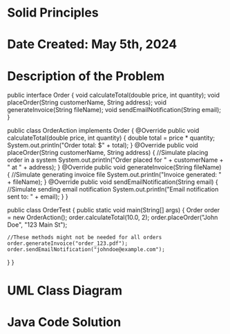 # Solid Principles

# Date Created: May 5th, 2024

# Description of the Problem

public interface Order
{
  void calculateTotal(double price, int quantity);
  void placeOrder(String customerName, String address);
  void generateInvoice(String fileName);
  void sendEmailNotification(String email);
}

public class OrderAction implements Order
{
  @Override
  public void calculateTotal(double price, int quantity)
  {
    double total = price * quantity;
    System.out.println("Order total: $" + total);
  }
  @Override
  public void placeOrder(String customerName, String address)
  {
    //Simulate placing order in a system
    System.out.println("Order placed for " + customerName + " at " + address);
  }
  @Override
  public void generateInvoice(String fileName)
  {
    //Simulate generating invoice file
    System.out.println("Invoice generated: " + fileName);
  }
  @Override
  public void sendEmailNotification(String email)
  {
    //Simulate sending email notification
    System.out.println("Email notification sent to: " + email);
  }
}

public class OrderTest
{
  public static void main(String[] args)
  {
    Order order = new OrderAction();
    order.calculateTotal(10.0, 2);
    order.placeOrder("John Doe", "123 Main St");

    //These methods might not be needed for all orders
    order.generateInvoice("order_123.pdf");
    order.sendEmailNotification("johndoe@example.com");
  }
}



# UML Class Diagram




# Java Code Solution





